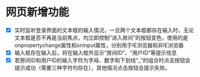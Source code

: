 # 网页新增功能
- [x] 实时监听登录界面的文本框的输入情况，一旦两个文本框都存在输入时，无论文本框是否不再是当前焦点，均立即控制“进入房间”的按钮变色，使用的是onpropertychange属性和oninput属性，分别用于IE浏览器和非IE浏览器
- [x] 输入框存在输入后，将在输入框外显示“房间ID”、“用户ID”等提示信息
- [x] 若房间ID和用户ID的输入字符为字母、数字和下划线“_”的组合时点击按钮会提示成功（需要三种字符均存在），其他情况点击按钮会提示失败。